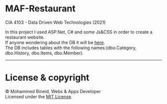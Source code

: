# MAF-Restaurant
CIA 4103 - Data Driven Web Technologies (2021)

In this project I used ASP.Net, C# and some Js&CSS in order to create a restaurant website.<br>
If anyone wondering about the DB it will be [here](https://github.com/vm7md98/MAF-Restaurant/blob/96df1933f122a7b7f487ae6de290128749c7c9bf/App/Project/App_Data/MAF_DB.mdf).<br>
The DB includes tables with the following names:(dbo.Category, dbo.History, dbo.Items, dbo.Member).


---
# License & copyright

© Mohammed Bineid, Webs & Apps Developer <br>
Licensed under the [MIT License](LICENSE).
